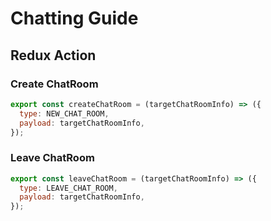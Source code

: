# Chatting Guide

## Redux Action

### Create ChatRoom

```js
export const createChatRoom = (targetChatRoomInfo) => ({
  type: NEW_CHAT_ROOM,
  payload: targetChatRoomInfo,
});
```

### Leave ChatRoom

```js
export const leaveChatRoom = (targetChatRoomInfo) => ({
  type: LEAVE_CHAT_ROOM,
  payload: targetChatRoomInfo,
});
```
